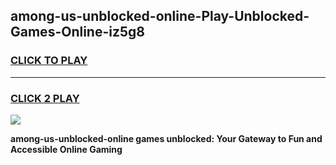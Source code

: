 
## among-us-unblocked-online-Play-Unblocked-Games-Online-iz5g8
<h3>
<a href="https://premium76.site?title=among-us-unblocked-online&ref=25A">CLICK TO PLAY</a></h3>
<hr>

<h3>
<a href="https://premium76.site?title=among-us-unblocked-online&ref=25A">CLICK 2 PLAY</a>
  
</h3>

<a href="https://premium76.site?title=among-us-unblocked-online&ref=25A"><img src="https://clearcache.store/games.png"></a>


**among-us-unblocked-online games unblocked: Your Gateway to Fun and Accessible Online Gaming**
